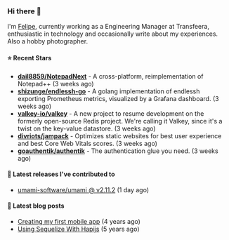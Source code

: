 ### Hi there 👋

I'm [Felipe](https://felipe.im), currently working as a Engineering Manager at Transfeera, enthusiastic in technology and occasionally write about my experiences. Also a hobby photographer.

#### ⭐ Recent Stars
- **[dail8859/NotepadNext](https://github.com/dail8859/NotepadNext)** - A cross-platform, reimplementation of Notepad&#43;&#43; (3 weeks ago)
- **[shizunge/endlessh-go](https://github.com/shizunge/endlessh-go)** - A golang implementation of endlessh exporting Prometheus metrics, visualized by a Grafana dashboard. (3 weeks ago)
- **[valkey-io/valkey](https://github.com/valkey-io/valkey)** - A new project to resume development on the formerly open-source Redis project. We&#39;re calling it Valkey, since it&#39;s a twist on the key-value datastore. (3 weeks ago)
- **[divriots/jampack](https://github.com/divriots/jampack)** - Optimizes static websites for best user experience and best Core Web Vitals scores. (3 weeks ago)
- **[goauthentik/authentik](https://github.com/goauthentik/authentik)** - The authentication glue you need. (3 weeks ago)

#### 🚀 Latest releases I've contributed to


- [umami-software/umami @ v2.11.2](https://github.com/umami-software/umami/releases/tag/v2.11.2) (1 day ago)

#### 📄 Latest blog posts
- [Creating my first mobile app](https://felipe.im/posts/creating-my-first-mobile-app/) (4 years ago)
- [Using Sequelize With Hapijs](https://felipe.im/posts/using-sequelize-with-hapijs/) (5 years ago)